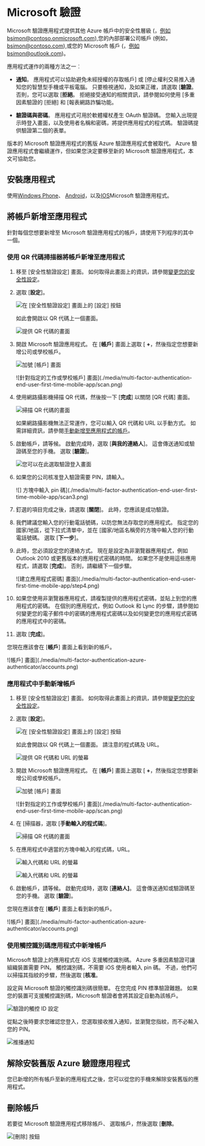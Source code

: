 <properties
    pageTitle="行動電話適用的 Microsoft 驗證應用程式 |Microsoft Azure"
    description="瞭解如何升級至最新版 Azure 驗證。"
    services="multi-factor-authentication"
    documentationCenter=""
    authors="kgremban"
    manager="femila"
    editor="curtland"/>

<tags
    ms.service="multi-factor-authentication"
    ms.workload="identity"
    ms.tgt_pltfrm="na"
    ms.devlang="na"
    ms.topic="article"
    ms.date="08/22/2016"
    ms.author="kgremban"/>

# <a name="microsoft-authenticator"></a>Microsoft 驗證

Microsoft 驗證應用程式提供其他 Azure 帳戶中的安全性層級 (，例如bsimon@contoso.onmicrosoft.com),您的內部部署公司帳戶 (例如，bsimon@contoso.com),或您的 Microsoft 帳戶 (，例如bsimon@outlook.com)。

應用程式運作的兩種方法之一︰

- **通知**。 應用程式可以協助避免未經授權的存取帳戶] 或 [停止權利交易推入通知您的智慧型手機或平板電腦。 只要檢視通知，及如果正確，請選取 [**驗證**。 否則，您可以選取 [**拒絕**。 拒絕接受通知的相關資訊，請參閱如何使用 [多重因素驗證的 [拒絕] 和 [報表網路詐騙功能。

- **驗證碼與密碼**。 應用程式可用於軟體權杖產生 OAuth 驗證碼。 您輸入出現提示時登入畫面，以及使用者名稱和密碼，將提供應用程式的程式碼。 驗證碼提供驗證第二個的表單。

版本的 Microsoft 驗證應用程式的舊版 Azure 驗證應用程式會被取代。  Azure 驗證應用程式會繼續運作，但如果您決定要移至新的 Microsoft 驗證應用程式，本文可協助您。  

## <a name="install-the-app"></a>安裝應用程式

使用[Windows Phone](http://go.microsoft.com/fwlink/?Linkid=825071)、 [Android](http://go.microsoft.com/fwlink/?Linkid=825072)，以及[IOS](http://go.microsoft.com/fwlink/?Linkid=825073)Microsoft 驗證應用程式。

## <a name="add-accounts-to-the-app"></a>將帳戶新增至應用程式

針對每個您想要新增至 Microsoft 驗證應用程式的帳戶，請使用下列程序的其中一個。

### <a name="add-an-account-to-the-app-by-using-the-qr-code-scanner"></a>使用 QR 代碼掃描器將帳戶新增至應用程式

1. 移至 [安全性驗證設定] 畫面。  如何取得此畫面上的資訊，請參閱[變更您的安全性設定](multi-factor-authentication-end-user-manage-settings.md)。

2. 選取 [**設定**]。

    ![在 [安全性驗證設定] 畫面上的 [設定] 按鈕](./media/multi-factor-authentication-azure-authenticator/azureauthe.png)

    如此會開啟以 QR 代碼上一個畫面。

    ![提供 QR 代碼的畫面](./media/multi-factor-authentication-azure-authenticator/barcode2.png)

3. 開啟 Microsoft 驗證應用程式。 在 [**帳戶**] 畫面上選取 [ **+**，然後指定您想要新增公司或學校帳戶。

    ![加號 [帳戶] 畫面](./media/multi-factor-authentication-azure-authenticator/addaccount3.png)

    ![針對指定的工作或學校帳戶] 畫面](./media/multi-factor-authentication-end-user-first-time-mobile-app/scan.png)

4. 使用網路攝影機掃描 QR 代碼，然後按一下 [**完成**] 以關閉 [QR 代碼] 畫面。

    ![掃描 QR 代碼的畫面](./media/multi-factor-authentication-end-user-first-time-mobile-app/scan2.png)

    如果網路攝影機無法正常運作，您可以輸入 QR 代碼和 URL 以手動方式。 如需詳細資訊，請參閱[手動新增至應用程式的帳戶](#add-an-account-to-the-app-manually)。

5. 啟動帳戶，請等候。 啟動完成時，選取 [**與我的連絡人**]。  這會傳送通知或驗證碼至您的手機。  選取 [**驗證**]。

    ![您可以在此選取驗證登入畫面](./media/multi-factor-authentication-end-user-first-time-mobile-app/verify.png)

6. 如果您的公司核准登入驗證需要 PIN，請輸入。

    ![] 方塊中輸入 pin 碼](./media/multi-factor-authentication-end-user-first-time-mobile-app/scan3.png)

7. 釘選的項目完成之後，請選取 [**關閉**]。 此時，您應該是成功驗證。
8. 我們建議您輸入您的行動電話號碼，以防您無法存取您的應用程式。 指定您的國家/地區，從下拉式清單中，並在 [國家/地區名稱旁的方塊中輸入您的行動電話號碼。 選取 [**下一步**]。
9. 此時，您必須設定您的連絡方式。 現在是設定為非瀏覽器應用程式，例如 Outlook 2010 或更舊版本的應用程式密碼的時間。 如果您不是使用這些應用程式，請選取 [**完成**]。 否則，請繼續下一個步驟。

    ![建立應用程式密碼] 畫面](./media/multi-factor-authentication-end-user-first-time-mobile-app/step4.png)

10. 如果您使用非瀏覽器應用程式，請複製提供的應用程式密碼，並貼上到您的應用程式的密碼。 在個別的應用程式，例如 Outlook 和 Lync 的步驟，請參閱如何變更您的電子郵件中的密碼的應用程式密碼以及如何變更您的應用程式密碼的應用程式中的密碼。
11. 選取 [**完成**]。

您現在應該會在 [**帳戶**] 畫面上看到新的帳戶。

![帳戶] 畫面](./media/multi-factor-authentication-azure-authenticator/accounts.png)

### <a name="add-an-account-to-the-app-manually"></a>應用程式中手動新增帳戶

1. 移至 [安全性驗證設定] 畫面。  如何取得此畫面上的資訊，請參閱[變更您的安全性設定](multi-factor-authentication-end-user-manage-settings.md)。

2. 選取 [**設定**]。

    ![在 [安全性驗證設定] 畫面上的 [設定] 按鈕](./media/multi-factor-authentication-azure-authenticator/azureauthe.png)

    如此會開啟以 QR 代碼上一個畫面。  請注意的程式碼及 URL。

    ![提供 QR 代碼和 URL 的螢幕](./media/multi-factor-authentication-azure-authenticator/barcode2.png)

3. 開啟 Microsoft 驗證應用程式。 在 [**帳戶**] 畫面上選取 [ **+**，然後指定您想要新增公司或學校帳戶。

    ![加號 [帳戶] 畫面](./media/multi-factor-authentication-azure-authenticator/addaccount3.png)

    ![針對指定的工作或學校帳戶] 畫面](./media/multi-factor-authentication-end-user-first-time-mobile-app/scan.png)

4. 在 [掃描器，選取 [**手動輸入的程式碼**]。

    ![掃描 QR 代碼的畫面](./media/multi-factor-authentication-end-user-first-time-mobile-app/scan2.png)

5. 在應用程式中適當的方塊中輸入的程式碼，URL。

    ![輸入代碼和 URL 的螢幕](./media/multi-factor-authentication-azure-authenticator/manual.png)

    ![輸入代碼和 URL 的螢幕](./media/multi-factor-authentication-end-user-first-time-mobile-app/addaccount2.png)

6. 啟動帳戶，請等候。 啟動完成時，選取 [**連絡人]**。 這會傳送通知或驗證碼至您的手機。 選取 [**驗證**]。

您現在應該會在 [**帳戶**] 畫面上看到新的帳戶。

![帳戶] 畫面](./media/multi-factor-authentication-azure-authenticator/accounts.png)

### <a name="add-an-account-to-the-app-by-using-touch-id"></a>使用觸控識別碼應用程式中新增帳戶

Microsoft 驗證上的應用程式在 iOS 支援觸控識別碼。  Azure 多重因素驗證可讓組織裝置需要 PIN。 觸控識別碼，不需要 iOS 使用者輸入 pin 碼。 不過，他們可以掃描其指紋的步驟，然後選取 [**核准**。

設定與 Microsoft 驗證的觸控識別碼很簡單。 在您完成 PIN 標準驗證難題。 如果您的裝置可支援觸控識別碼，Microsoft 驗證者會將其設定自動為該帳戶。

![驗證的觸控 ID 設定](./media/multi-factor-authentication-azure-authenticator/touchid1.png)

從點之後時要求您確認您登入，您選取接收推入通知，並瀏覽您指紋，而不必輸入您的 PIN。

![推播通知](./media/multi-factor-authentication-azure-authenticator/touchid2.png)

## <a name="uninstall-the-old-azure-authentication-app"></a>解除安裝舊版 Azure 驗證應用程式

您已新增的所有帳戶至新的應用程式之後，您可以從您的手機來解除安裝舊版的應用程式。

## <a name="delete-an-account"></a>刪除帳戶

若要從 Microsoft 驗證應用程式移除帳戶、 選取帳戶，然後選取 [**刪除**。

![[刪除] 按鈕](./media/multi-factor-authentication-azure-authenticator/remove.png)
